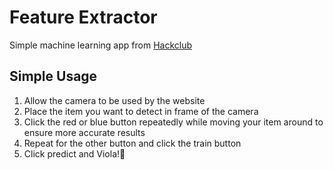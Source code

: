 # Feature Extractor
Simple machine learning app from [Hackclub](https://workshops.hackclub.com/feature_extractor/)

## Simple Usage
1. Allow the camera to be used by the website
2. Place the item you want to detect in frame of the camera
3. Click the red or blue button repeatedly while moving your item around to ensure more accurate results
4. Repeat for the other button and click the train button
5. Click predict and Viola!🔮
